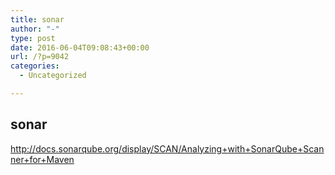 ```yaml
---
title: sonar
author: "-"
type: post
date: 2016-06-04T09:08:43+00:00
url: /?p=9042
categories:
  - Uncategorized

---
```

## sonar
http://docs.sonarqube.org/display/SCAN/Analyzing+with+SonarQube+Scanner+for+Maven